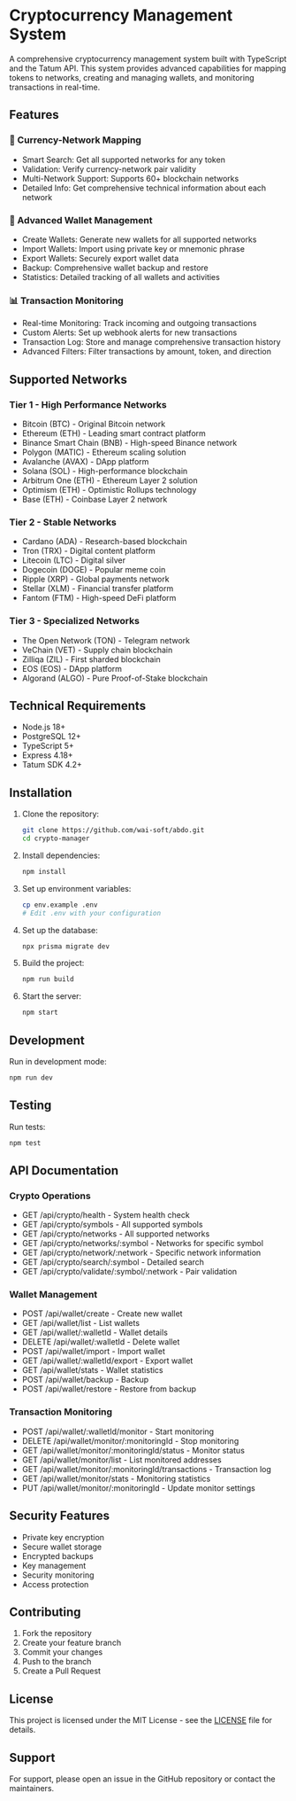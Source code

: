 # Cryptocurrency Management System

A comprehensive cryptocurrency management system built with TypeScript and the Tatum API. This system provides advanced capabilities for mapping tokens to networks, creating and managing wallets, and monitoring transactions in real-time.

## Features

### 🔗 Currency-Network Mapping

- Smart Search: Get all supported networks for any token
- Validation: Verify currency-network pair validity
- Multi-Network Support: Supports 60+ blockchain networks
- Detailed Info: Get comprehensive technical information about each network

### 💼 Advanced Wallet Management

- Create Wallets: Generate new wallets for all supported networks
- Import Wallets: Import using private key or mnemonic phrase
- Export Wallets: Securely export wallet data
- Backup: Comprehensive wallet backup and restore
- Statistics: Detailed tracking of all wallets and activities

### 📊 Transaction Monitoring

- Real-time Monitoring: Track incoming and outgoing transactions
- Custom Alerts: Set up webhook alerts for new transactions
- Transaction Log: Store and manage comprehensive transaction history
- Advanced Filters: Filter transactions by amount, token, and direction

## Supported Networks

### Tier 1 - High Performance Networks

- Bitcoin (BTC) - Original Bitcoin network
- Ethereum (ETH) - Leading smart contract platform
- Binance Smart Chain (BNB) - High-speed Binance network
- Polygon (MATIC) - Ethereum scaling solution
- Avalanche (AVAX) - DApp platform
- Solana (SOL) - High-performance blockchain
- Arbitrum One (ETH) - Ethereum Layer 2 solution
- Optimism (ETH) - Optimistic Rollups technology
- Base (ETH) - Coinbase Layer 2 network

### Tier 2 - Stable Networks

- Cardano (ADA) - Research-based blockchain
- Tron (TRX) - Digital content platform
- Litecoin (LTC) - Digital silver
- Dogecoin (DOGE) - Popular meme coin
- Ripple (XRP) - Global payments network
- Stellar (XLM) - Financial transfer platform
- Fantom (FTM) - High-speed DeFi platform

### Tier 3 - Specialized Networks

- The Open Network (TON) - Telegram network
- VeChain (VET) - Supply chain blockchain
- Zilliqa (ZIL) - First sharded blockchain
- EOS (EOS) - DApp platform
- Algorand (ALGO) - Pure Proof-of-Stake blockchain

## Technical Requirements

- Node.js 18+
- PostgreSQL 12+
- TypeScript 5+
- Express 4.18+
- Tatum SDK 4.2+

## Installation

1. Clone the repository:
   ```bash
   git clone https://github.com/wai-soft/abdo.git
   cd crypto-manager
   ```

2. Install dependencies:
   ```bash
   npm install
   ```

3. Set up environment variables:
   ```bash
   cp env.example .env
   # Edit .env with your configuration
   ```

4. Set up the database:
   ```bash
   npx prisma migrate dev
   ```

5. Build the project:
   ```bash
   npm run build
   ```

6. Start the server:
   ```bash
   npm start
   ```

## Development

Run in development mode:
```bash
npm run dev
```

## Testing

Run tests:
```bash
npm test
```

## API Documentation

### Crypto Operations

- GET /api/crypto/health - System health check
- GET /api/crypto/symbols - All supported symbols
- GET /api/crypto/networks - All supported networks
- GET /api/crypto/networks/:symbol - Networks for specific symbol
- GET /api/crypto/network/:network - Specific network information
- GET /api/crypto/search/:symbol - Detailed search
- GET /api/crypto/validate/:symbol/:network - Pair validation

### Wallet Management

- POST /api/wallet/create - Create new wallet
- GET /api/wallet/list - List wallets
- GET /api/wallet/:walletId - Wallet details
- DELETE /api/wallet/:walletId - Delete wallet
- POST /api/wallet/import - Import wallet
- GET /api/wallet/:walletId/export - Export wallet
- GET /api/wallet/stats - Wallet statistics
- POST /api/wallet/backup - Backup
- POST /api/wallet/restore - Restore from backup

### Transaction Monitoring

- POST /api/wallet/:walletId/monitor - Start monitoring
- DELETE /api/wallet/monitor/:monitoringId - Stop monitoring
- GET /api/wallet/monitor/:monitoringId/status - Monitor status
- GET /api/wallet/monitor/list - List monitored addresses
- GET /api/wallet/monitor/:monitoringId/transactions - Transaction log
- GET /api/wallet/monitor/stats - Monitoring statistics
- PUT /api/wallet/monitor/:monitoringId - Update monitor settings

## Security Features

- Private key encryption
- Secure wallet storage
- Encrypted backups
- Key management
- Security monitoring
- Access protection

## Contributing

1. Fork the repository
2. Create your feature branch
3. Commit your changes
4. Push to the branch
5. Create a Pull Request

## License

This project is licensed under the MIT License - see the [LICENSE](LICENSE) file for details.

## Support

For support, please open an issue in the GitHub repository or contact the maintainers.
